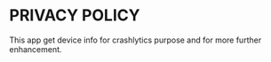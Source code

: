 # PRIVACY POLICY

This app get device info for crashlytics purpose and for more further enhancement.
